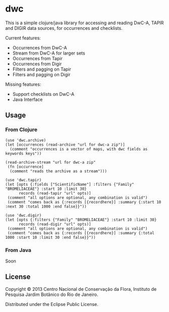 # dwc

This is a simple clojure/java library for accessing and reading DwC-A, TAPIR and DIGIR data sources, for occurrences and checklists.

Current features:
- Occurrences from DwC-A
- Stream from DwC-A for larger sets
- Occurrences from Tapir
- Occurrences from Digir
- Filters and pagging on Tapir
- Filters and pagging on Digir

Missing features:
- Support checklists on DwC-A 
- Java Interface

## Usage

### From Clojure

    (use 'dwc.archive)
    (let [occurrences (read-archive "url for dwc-a zip")]
      (comment "occurrences is a vector of maps, with dwc fields as keywords keys"))

    (read-archive-stream "url for dwc-a zip" 
     (fn [occurrence]
      (comment "reads the archive as a stream")))

    (use 'dwc.tapir)
    (let [opts {:fields ["ScientificName"] :filters {"Family" "BROMELIACEAE"} :start 10 :limit 30}
          records (read-tapir "url" opts)]
     (comment "all options are optional, any combination is valid")
     (comment "comes back as {:records [{recordhere}] :summary {:start 10 :next 30 :total 1000 :end false}}"))

    (use 'dwc.digir)
    (let [opts {:filters {"Family" "BROMELIACEAE"} :start 10 :limit 30}
          records (read-digir "url" opts)]
     (comment "all options are optional, any combination is valid")
     (comment "comes back as {:records [{recordhere}] :summary {:total 1000 :start 10 :limit 30 :end false}}"))

### From Java

Soon

## License

Copyright © 2013 Centro Nacional de Conservação da Flora, Instituto de Pesquisa Jardim Botânico do Rio de Janeiro.

Distributed under the Eclipse Public License.


